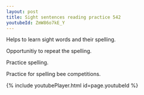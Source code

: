 ```yaml
---
layout: post
title: Sight sentences reading practice 542
youtubeId: ZmW86o7kE_Y
---
```

 
 
Helps to learn sight words and their spelling.

Opportunitiy to repeat the spelling. 

Practice spelling. 
 
Practice for spelling bee competitions. 
 
{% include youtubePlayer.html id=page.youtubeId %}
 
 
